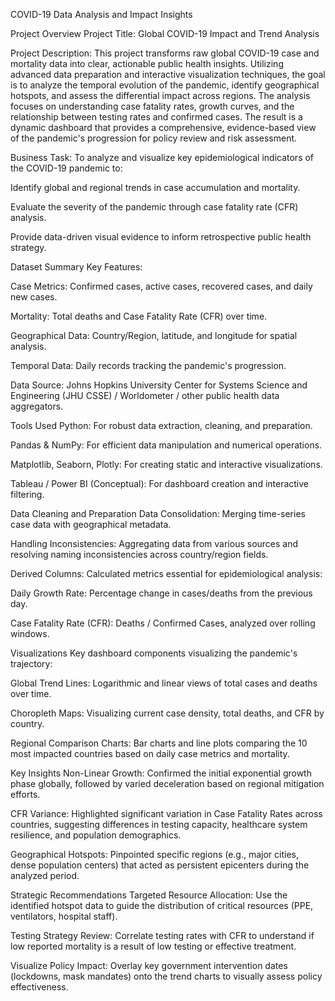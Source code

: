 COVID-19 Data Analysis and Impact Insights

Project Overview
Project Title: Global COVID-19 Impact and Trend Analysis

Project Description: This project transforms raw global COVID-19 case and mortality data into clear, actionable public health insights. Utilizing advanced data preparation and interactive visualization techniques, the goal is to analyze the temporal evolution of the pandemic, identify geographical hotspots, and assess the differential impact across regions. The analysis focuses on understanding case fatality rates, growth curves, and the relationship between testing rates and confirmed cases. The result is a dynamic dashboard that provides a comprehensive, evidence-based view of the pandemic's progression for policy review and risk assessment.

Business Task: To analyze and visualize key epidemiological indicators of the COVID-19 pandemic to:

Identify global and regional trends in case accumulation and mortality.

Evaluate the severity of the pandemic through case fatality rate (CFR) analysis.

Provide data-driven visual evidence to inform retrospective public health strategy.

Dataset Summary
Key Features:

Case Metrics: Confirmed cases, active cases, recovered cases, and daily new cases.

Mortality: Total deaths and Case Fatality Rate (CFR) over time.

Geographical Data: Country/Region, latitude, and longitude for spatial analysis.

Temporal Data: Daily records tracking the pandemic's progression.

Data Source: Johns Hopkins University Center for Systems Science and Engineering (JHU CSSE) / Worldometer / other public health data aggregators.

Tools Used
Python: For robust data extraction, cleaning, and preparation.

Pandas & NumPy: For efficient data manipulation and numerical operations.

Matplotlib, Seaborn, Plotly: For creating static and interactive visualizations.

Tableau / Power BI (Conceptual): For dashboard creation and interactive filtering.

Data Cleaning and Preparation
Data Consolidation: Merging time-series case data with geographical metadata.

Handling Inconsistencies: Aggregating data from various sources and resolving naming inconsistencies across country/region fields.

Derived Columns: Calculated metrics essential for epidemiological analysis:

Daily Growth Rate: Percentage change in cases/deaths from the previous day.

Case Fatality Rate (CFR): Deaths / Confirmed Cases, analyzed over rolling windows.

Visualizations
Key dashboard components visualizing the pandemic's trajectory:

Global Trend Lines: Logarithmic and linear views of total cases and deaths over time.

Choropleth Maps: Visualizing current case density, total deaths, and CFR by country.

Regional Comparison Charts: Bar charts and line plots comparing the 10 most impacted countries based on daily case metrics and mortality.

Key Insights
Non-Linear Growth: Confirmed the initial exponential growth phase globally, followed by varied deceleration based on regional mitigation efforts.

CFR Variance: Highlighted significant variation in Case Fatality Rates across countries, suggesting differences in testing capacity, healthcare system resilience, and population demographics.

Geographical Hotspots: Pinpointed specific regions (e.g., major cities, dense population centers) that acted as persistent epicenters during the analyzed period.

Strategic Recommendations
Targeted Resource Allocation: Use the identified hotspot data to guide the distribution of critical resources (PPE, ventilators, hospital staff).

Testing Strategy Review: Correlate testing rates with CFR to understand if low reported mortality is a result of low testing or effective treatment.

Visualize Policy Impact: Overlay key government intervention dates (lockdowns, mask mandates) onto the trend charts to visually assess policy effectiveness.
